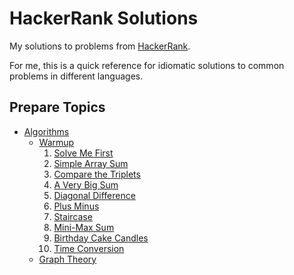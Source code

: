 # HackerRank Solutions

My solutions to problems from [HackerRank](https://www.hackerrank.com/).

For me, this is a quick reference for idiomatic solutions to common problems in different languages.

## Prepare Topics

- [Algorithms](Prepare/Algorithms)
  - [Warmup](Prepare/Algorithms/Warmup)
    1. [Solve Me First](Prepare/Algorithms/Warmup/1-Solve-Me-First)
    2. [Simple Array Sum](Prepare/Algorithms/Warmup/2-Simple-Array-Sum)
    3. [Compare the Triplets](Prepare/Algorithms/Warmup/3-Compare-the-Triplets)
    4. [A Very Big Sum](Prepare/Algorithms/Warmup/4-A-Very-Big-Sum)
    5. [Diagonal Difference](Prepare/Algorithms/Warmup/5-Diagonal-Difference)
    6. [Plus Minus](Prepare/Algorithms/Warmup/6-Plus-Minus)
    7. [Staircase](Prepare/Algorithms/Warmup/7-Staircase)
    8. [Mini-Max Sum](Prepare/Algorithms/Warmup/8-Mini-Max-Sum)
    9. [Birthday Cake Candles](Prepare/Algorithms/Warmup/9-Birthday-Cake-Candles)
    10. [Time Conversion](Prepare/Algorithms/Warmup/10-Time-Conversion)
  - [Graph Theory](Prepare/Algorithms/Graph-Theory)